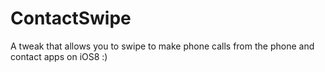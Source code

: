 # ContactSwipe
A tweak that allows you to swipe to make phone calls from the phone and contact apps on iOS8 :)
